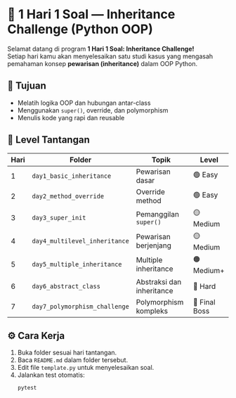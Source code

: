 # 🧠 1 Hari 1 Soal — Inheritance Challenge (Python OOP)

Selamat datang di program **1 Hari 1 Soal: Inheritance Challenge!**  
Setiap hari kamu akan menyelesaikan satu studi kasus yang mengasah pemahaman konsep **pewarisan (inheritance)** dalam OOP Python.

## 🎯 Tujuan
- Melatih logika OOP dan hubungan antar-class
- Menggunakan `super()`, override, dan polymorphism
- Menulis kode yang rapi dan reusable

## 📆 Level Tantangan
| Hari | Folder | Topik | Level |
|------|---------|--------|--------|
| 1 | `day1_basic_inheritance` | Pewarisan dasar | 🟢 Easy |
| 2 | `day2_method_override` | Override method | 🟢 Easy |
| 3 | `day3_super_init` | Pemanggilan `super()` | 🟡 Medium |
| 4 | `day4_multilevel_inheritance` | Pewarisan berjenjang | 🟡 Medium |
| 5 | `day5_multiple_inheritance` | Multiple inheritance | 🟠 Medium+ |
| 6 | `day6_abstract_class` | Abstraksi dan inheritance | 🔵 Hard |
| 7 | `day7_polymorphism_challenge` | Polymorphism kompleks | 🔴 Final Boss |

## ⚙️ Cara Kerja
1. Buka folder sesuai hari tantangan.
2. Baca `README.md` dalam folder tersebut.
3. Edit file `template.py` untuk menyelesaikan soal.
4. Jalankan test otomatis:
   ```bash
   pytest
